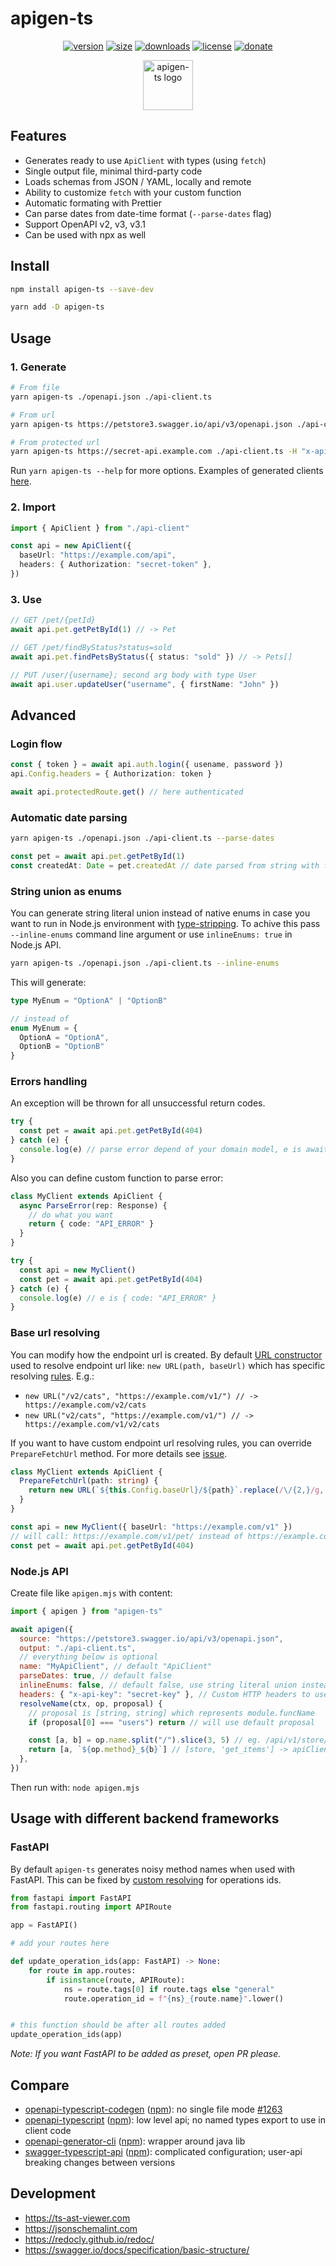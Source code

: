 # apigen-ts

<div align="center">

[<img src="https://badges.ws/npm/v/apigen-ts" alt="version" />](https://npmjs.org/package/apigen-ts)
[<img src="https://badges.ws/packagephobia/publish/apigen-ts" alt="size" />](https://packagephobia.now.sh/result?p=apigen-ts)
[<img src="https://badges.ws/npm/dm/apigen-ts" alt="downloads" />](https://npmjs.org/package/apigen-ts)
[<img src="https://badges.ws/github/license/vladkens/apigen-ts" alt="license" />](https://github.com/vladkens/apigen-ts/blob/main/LICENSE)
[<img src="https://badges.ws/badge/-/buy%20me%20a%20coffee/ff813f?icon=buymeacoffee&label" alt="donate" />](https://buymeacoffee.com/vladkens)

</div>

<div align="center">
  <img src="./logo.svg" alt="apigen-ts logo" height="80" />
</div>

## Features

- Generates ready to use `ApiClient` with types (using `fetch`)
- Single output file, minimal third-party code
- Loads schemas from JSON / YAML, locally and remote
- Ability to customize `fetch` with your custom function
- Automatic formating with Prettier
- Can parse dates from date-time format (`--parse-dates` flag)
- Support OpenAPI v2, v3, v3.1
- Can be used with npx as well

## Install

```sh
npm install apigen-ts --save-dev
```

```sh
yarn add -D apigen-ts
```

## Usage

### 1. Generate

```sh
# From file
yarn apigen-ts ./openapi.json ./api-client.ts

# From url
yarn apigen-ts https://petstore3.swagger.io/api/v3/openapi.json ./api-client.ts

# From protected url
yarn apigen-ts https://secret-api.example.com ./api-client.ts -H "x-api-key: secret-key"
```

Run `yarn apigen-ts --help` for more options. Examples of generated clients [here](./examples/).

### 2. Import

```ts
import { ApiClient } from "./api-client"

const api = new ApiClient({
  baseUrl: "https://example.com/api",
  headers: { Authorization: "secret-token" },
})
```

### 3. Use

```ts
// GET /pet/{petId}
await api.pet.getPetById(1) // -> Pet

// GET /pet/findByStatus?status=sold
await api.pet.findPetsByStatus({ status: "sold" }) // -> Pets[]

// PUT /user/{username}; second arg body with type User
await api.user.updateUser("username", { firstName: "John" })
```

## Advanced

### Login flow

```ts
const { token } = await api.auth.login({ usename, password })
api.Config.headers = { Authorization: token }

await api.protectedRoute.get() // here authenticated
```

### Automatic date parsing

```sh
yarn apigen-ts ./openapi.json ./api-client.ts --parse-dates
```

```ts
const pet = await api.pet.getPetById(1)
const createdAt: Date = pet.createdAt // date parsed from string with format=date-time
```

### String union as enums

You can generate string literal union instead of native enums in case you want to run in Node.js environment with [type-stripping](https://nodejs.org/api/typescript.html#type-stripping). To achive this pass `--inline-enums` command line argument or use `inlineEnums: true` in Node.js API.

```sh
yarn apigen-ts ./openapi.json ./api-client.ts --inline-enums
```

This will generate:

```ts
type MyEnum = "OptionA" | "OptionB"

// instead of
enum MyEnum = {
  OptionA = "OptionA",
  OptionB = "OptionB"
}
```

### Errors handling

An exception will be thrown for all unsuccessful return codes.

```ts
try {
  const pet = await api.pet.getPetById(404)
} catch (e) {
  console.log(e) // parse error depend of your domain model, e is awaited response.json()
}
```

Also you can define custom function to parse error:

```ts
class MyClient extends ApiClient {
  async ParseError(rep: Response) {
    // do what you want
    return { code: "API_ERROR" }
  }
}

try {
  const api = new MyClient()
  const pet = await api.pet.getPetById(404)
} catch (e) {
  console.log(e) // e is { code: "API_ERROR" }
}
```

### Base url resolving

You can modify how the endpoint url is created. By default [URL constructor](https://developer.mozilla.org/en-US/docs/Web/API/URL/URL) used to resolve endpoint url like: `new URL(path, baseUrl)` which has specific resolving [rules](https://developer.mozilla.org/en-US/docs/Web/API/URL_API/Resolving_relative_references). E.g.:

- `new URL("/v2/cats", "https://example.com/v1/") // -> https://example.com/v2/cats`
- `new URL("v2/cats", "https://example.com/v1/") // -> https://example.com/v1/v2/cats`

If you want to have custom endpoint url resolving rules, you can override `PrepareFetchUrl` method. For more details see [issue](https://github.com/vladkens/apigen-ts/issues/2).

```ts
class MyClient extends ApiClient {
  PrepareFetchUrl(path: string) {
    return new URL(`${this.Config.baseUrl}/${path}`.replace(/\/{2,}/g, "/"))
  }
}

const api = new MyClient({ baseUrl: "https://example.com/v1" })
// will call: https://example.com/v1/pet/ instead of https://example.com/pet/
const pet = await api.pet.getPetById(404)
```

### Node.js API

Create file like `apigen.mjs` with content:

```js
import { apigen } from "apigen-ts"

await apigen({
  source: "https://petstore3.swagger.io/api/v3/openapi.json",
  output: "./api-client.ts",
  // everything below is optional
  name: "MyApiClient", // default "ApiClient"
  parseDates: true, // default false
  inlineEnums: false, // default false, use string literal union instead of enum
  headers: { "x-api-key": "secret-key" }, // Custom HTTP headers to use when fetching schema
  resolveName(ctx, op, proposal) {
    // proposal is [string, string] which represents module.funcName
    if (proposal[0] === "users") return // will use default proposal

    const [a, b] = op.name.split("/").slice(3, 5) // eg. /api/v1/store/items/search
    return [a, `${op.method}_${b}`] // [store, 'get_items'] -> apiClient.store.get_items()
  },
})
```

Then run with: `node apigen.mjs`

## Usage with different backend frameworks

### FastAPI

By default `apigen-ts` generates noisy method names when used with FastAPI. This can be fixed by [custom resolving](https://fastapi.tiangolo.com/advanced/path-operation-advanced-configuration/#using-the-path-operation-function-name-as-the-operationid) for operations ids.

```py
from fastapi import FastAPI
from fastapi.routing import APIRoute

app = FastAPI()

# add your routes here

def update_operation_ids(app: FastAPI) -> None:
    for route in app.routes:
        if isinstance(route, APIRoute):
            ns = route.tags[0] if route.tags else "general"
            route.operation_id = f"{ns}_{route.name}".lower()


# this function should be after all routes added
update_operation_ids(app)
```

_Note: If you want FastAPI to be added as preset, open PR please._

## Compare

- [openapi-typescript-codegen](https://github.com/ferdikoomen/openapi-typescript-codegen) ([npm](https://www.npmjs.com/package/openapi-typescript-codegen)): no single file mode [#1263](https://github.com/ferdikoomen/openapi-typescript-codegen/issues/1263#issuecomment-1502890838)
- [openapi-typescript](https://github.com/drwpow/openapi-typescript) ([npm](https://www.npmjs.com/package/openapi-typescript)): low level api; no named types export to use in client code
- [openapi-generator-cli](https://github.com/OpenAPITools/openapi-generator-cli) ([npm](https://www.npmjs.com/package/@openapitools/openapi-generator-cli)): wrapper around java lib
- [swagger-typescript-api](https://github.com/acacode/swagger-typescript-api) ([npm](https://www.npmjs.com/package/swagger-typescript-api)): complicated configuration; user-api breaking changes between versions

## Development

- https://ts-ast-viewer.com
- https://jsonschemalint.com
- https://redocly.github.io/redoc/
- https://swagger.io/docs/specification/basic-structure/

